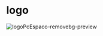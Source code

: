 # logo
![logoPcEspaco-removebg-preview](https://github.com/user-attachments/assets/0c521d87-b526-421f-a8db-222c784dae54)
